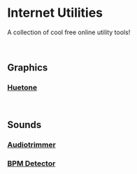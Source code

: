 # Internet Utilities

A collection of cool free online utility tools!


<br>


## Graphics

### [Huetone](https://huetone.ardov.me)


<br>


## Sounds

### [Audiotrimmer](https://audiotrimmer.com)

### [BPM Detector](https://audio-tools.net/bpmdetector/)
